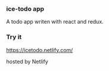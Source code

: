 ### ice-todo app

A todo app writen with react and redux.

### Try it

https://icetodo.netlify.com/

hosted by Netlify
